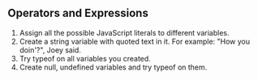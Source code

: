 ## Operators and Expressions

1. Assign all the possible JavaScript literals to different variables.
2. Create a string variable with quoted text in it. For example: "How you doin'?", Joey said.
3. Try typeof on all variables you created.
4. Create null, undefined variables and try typeof on them.
